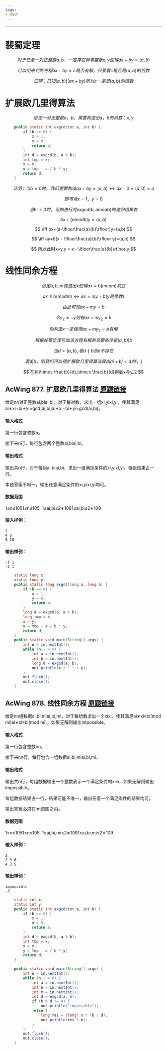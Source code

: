 ```yaml
---
tags:
- Math
---
```

---

# 裴蜀定理

$$
对于任意一对正整数a,b，一定存在非零整数x,y使得ax+by = (a,b)
$$

$$
可以用来判断方程ax+by=c是否有解，只要看c是否是(a,b)的倍数
$$

$$
证明：已知(a,b)|(ax+by)所以c一定是(a,b)的倍数
$$

# 扩展欧几里得算法

$$
给定一对正整数a，b，需要构造出a，b的系数：x,y
$$

```java
    public static int exgcd(int a, int b) {
        if (b == 0) {
            x = 1;
            y = 0;
            return a;
        }
        int d = exgcd(b, a % b);
        int tmp = x;
        x = y;
        y = tmp - a / b * y;
        return d;
    }
```

$$
证明：当b=0时，我们需要构造ax+by=(a,b)\iff ax+0=(a,0)=a
$$

$$
即可令x=1，y=0
$$

$$
当b!=0时，可知进行完exgcd(b,a mod b)的递归结果有
$$

$$
bx+(amodb)y=(a,b)
$$

$$
\iff bx+(a-\lfloor\frac{a}{b}\rfloor)y=(a,b)
$$

$$
\iff ay+b(x - \lfloor\frac{a}{b}\rfloor y)=(a,b)
$$

$$
所以此时x=y,y = x - \lfloor\frac{a}{b}\rfloor y
$$

# 线性同余方程

$$
给定a,b,m构造出x使得ax\equiv b(modm)成立
$$

$$
ax\equiv b(modm)\iff ax = my+b(y是整数)
$$

$$
由此可知ax-my=b
$$

$$
令y_2=-y则有ax+my_2=b
$$

$$
则构造x一定使得ax+my_2=b有解
$$

$$
根据裴蜀定理可知该方程有解的充要条件是(a,b)|b
$$

$$
设d=(a,b),若d\nmid b则x不存在
$$

$$
若d|b，则我们可以用扩展欧几里得算法算出ai+bj=d的i，j
$$

$$
在将i\times \frac{b}{d},j\times \frac{b}{d}得到x与y_2
$$

## AcWing 877. 扩展欧几里得算法   [原题链接](https://www.acwing.com/problem/content/879/)

给定nn对正整数ai,biai,bi，对于每对数，求出一组xi,yixi,yi，使其满足ai∗xi+bi∗yi=gcd(ai,bi)ai∗xi+bi∗yi=gcd(ai,bi)。

#### 输入格式

第一行包含整数n。

接下来n行，每行包含两个整数ai,biai,bi。

#### 输出格式

输出共n行，对于每组ai,biai,bi，求出一组满足条件的xi,yixi,yi，每组结果占一行。

本题答案不唯一，输出任意满足条件的xi,yixi,yi均可。

#### 数据范围

1≤n≤1051≤n≤105,
1≤ai,bi≤2∗1091≤ai,bi≤2∗109

#### 输入样例：

```
2
4 6
8 18
```

#### 输出样例：

```
-1 1
-2 1
```

```java
    static long x;
    static long y;
    public static long exgcd(long a, long b) {
        if (b == 0) {
            x = 1;
            y = 0;
            return a;
        }
        long d = exgcd(b, a % b);
        long tmp = x;
        x = y;
        y = tmp - a / b * y;
        return d;
    }
    public static void main(String[] args) {
        int n = in.nextInt();
        while (n-- > 0) {
            int a = in.nextInt();
            int b = in.nextInt();
            long d = exgcd(a, b);
            out.println(x + " " + y);
        }
        out.flush();
        out.close();
    }
```

## AcWing 878. 线性同余方程   [原题链接](https://www.acwing.com/problem/content/880/)

给定nn组数据ai,bi,miai,bi,mi，对于每组数求出一个xixi，使其满足ai∗xi≡bi(mod mi)ai∗xi≡bi(mod mi)，如果无解则输出impossible。

#### 输入格式

第一行包含整数nn。

接下来nn行，每行包含一组数据ai,bi,miai,bi,mi。

#### 输出格式

输出共n行，每组数据输出一个整数表示一个满足条件的xixi，如果无解则输出impossible。

每组数据结果占一行，结果可能不唯一，输出任意一个满足条件的结果均可。

输出答案必须在int范围之内。

#### 数据范围

1≤n≤1051≤n≤105,
1≤ai,bi,mi≤2∗1091≤ai,bi,mi≤2∗109

#### 输入样例：

```
2
2 3 6
4 3 5
```

#### 输出样例：

```
impossible
-3
```

```java
    static int x;
    static int y;
    public static int exgcd(int a, int b) {
        if (b == 0) {
            x = 1;
            y = 0;
            return a;
        }
        int d = exgcd(b, a % b);
        int tmp = x;
        x = y;
        y = tmp - a / b * y;
        return d;
    }

    public static void main(String[] args) {
        int n = in.nextInt();
        while (n-- > 0) {
            int a = in.nextInt();
            int b = in.nextInt();
            int m = in.nextInt();
            int d = exgcd(a, m);
            if (b % d != 0) {
                out.println("impossible");
            }else {
                long res = (long) x * (b / d);
                out.println(res % m);
            }
        }
        out.flush();
        out.close();
    }
```

